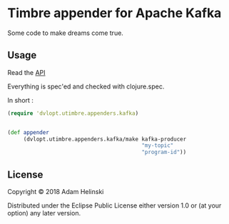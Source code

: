 # Timbre appender for Apache Kafka

Some code to make dreams come true.

## Usage

Read the [API](https://dvlopt.github.io/doc/utimbre.appenders.kafka/index.html)

Everything is spec'ed and checked with clojure.spec.

In short :

```clj
(require 'dvlopt.utimbre.appenders.kafka)


(def appender
     (dvlopt.utimbre.appenders.kafka/make kafka-producer
                                          "my-topic"
                                          "program-id"))
```

## License

Copyright © 2018 Adam Helinski

Distributed under the Eclipse Public License either version 1.0 or (at
your option) any later version.
